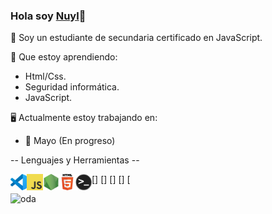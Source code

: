 ### Hola soy [Nuyl](https://github.com/SrMael-CO)👋

🐉 Soy un estudiante de secundaria certificado en JavaScript.

📖 Que estoy aprendiendo:

- Html/Css.
- Seguridad informática.
- JavaScript.

🖥️ Actualmente estoy trabajando en:

- 🎈 Mayo (En progreso)

-- Lenguajes y Herramientas --


[<img align="left" alt="Visual Studio Code" width="26px" src="https://raw.githubusercontent.com/github/explore/80688e429a7d4ef2fca1e82350fe8e3517d3494d/topics/visual-studio-code/visual-studio-code.png" />]
[<img align="left" alt="JavaScript" width="26px" src="https://raw.githubusercontent.com/github/explore/80688e429a7d4ef2fca1e82350fe8e3517d3494d/topics/javascript/javascript.png" />]
[<img align="left" alt="Node.js" width="26px" src="https://raw.githubusercontent.com/github/explore/80688e429a7d4ef2fca1e82350fe8e3517d3494d/topics/nodejs/nodejs.png" />]
[<img align="left" alt="Html" width="26px" src="https://raw.githubusercontent.com/github/explore/main/topics/html/html.png" />]
[<img align="left" alt="Terminal" width="26px" src="https://raw.githubusercontent.com/github/explore/80688e429a7d4ef2fca1e82350fe8e3517d3494d/topics/terminal/terminal.png" />

![oda](https://github-readme-stats.vercel.app/api?username=SrMael-CO&show_icons=true&theme=radical)
